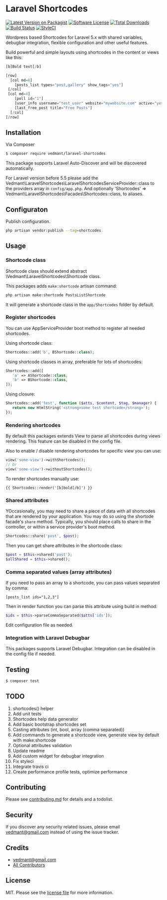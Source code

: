 # Laravel Shortcodes

[![Latest Version on Packagist][ico-version]][link-packagist]
[![Software License][ico-license]](license.md)
[![Total Downloads][ico-downloads]][link-downloads]
[![Build Status][ico-travis]][link-travis]
[![StyleCI](https://styleci.io/repos/182276041/shield)](https://styleci.io/repos/182276041)

Wordpress based Shortcodes for Laravel 5.x with shared variables, debugbar integration, 
flexible configuration and other useful features.

Build powerful and simple layouts using shortcodes in the content or views like this:

```php
[b]Bold text[/b]

[row]
  [col md=8]
    [posts_list types="post,gallery" show_tags="yes"]
 [/col]
 [col md=4]
    [poll id="1"]
    [user_info username="test_user" website="mywebsite.com" active="yes"]
    [last_free_post title="Free Posts"]
  [/col]
[/row]
``` 

## Installation

Via Composer

``` bash
$ composer require vedmant/laravel-shortcodes
```

This package supports Laravel Auto-Discover and will be discovered automatically.

For Laravel version before 5.5 please add the Vedmant\LaravelShortcodes\LaravelShortcodesServiceProvider::class to the providers array in `config/app.php`.
And optionally 'Shortcodes' => Vedmant\LaravelShortcodes\Facades\Shortcodes::class, to aliases.


## Configuraton 

Publish configuration.
```bash
php artisan vendor:publish --tag=shortcodes
```


## Usage


### Shortcode class

Shortcode class should extend abstract \Vedmant\LaravelShortcodes\Shortcode class.

This packages adds `make:shortcode` artisan command:
```bash
php artisan make:shortcode PostsListShortcode
```
It will generate a shortcode class in the `app/Shortcodes` folder by default.


### Register shortcodes

You can use AppServiceProvider boot method to register all needed shortcodes.

Using shortcode class:
```php
Shortcodes::add('b', BShortcode::class);
```

Using shortcode classes in array, preferable for lots of shortcodes:
```php
Shortcodes::add([
   'a' => AShortcode::class,
   'b' => BShortcode::class,
]);
```

Using closure:
```php
Shortcodes::add('test', function ($atts, $content, $tag, $manager) {
   return new HtmlString('<strong>some test shortcode</strong>');
});
```

### Rendering shortcodes

By default this packages extends View to parse all shortcodes during views rendering.
This feature can be disabled in the config file.

Also to enable / disable rendering shortcodes for specific view you can use:

```php
view('some-view')->withShortcodes();
// Or
view('some-view')->withoutShortcodes();
```

To render shortcodes manually use:
```blade
{{ Shortcodes::render('[b]bold[/b]') }}
```


### Shared attributes

YOccasionally, you may need to share a piece of data with all shortcodes that are rendered by your application. 
You may do so using the shortode facade's `share` method. 
Typically, you should place calls to share in the controller, or within a service provider's boot method.
```php
Shortcodes::share('post', $post);
```

Then you can get share attributes in the shortcode class:

```php
$post = $this->shared('post');
$allShared = $this->shared();
```


### Comma separated values (array attributes)

If you need to pass an array to a shortcode, you can pass values separated by comma:

```blade
[posts_list ids="1,2,3"]
```

Then in render function you can parse this attribute using build in method:
```php
$ids = $this->parseCommaSeparated($atts['ids']);
```


Edit configuration file as needed.


### Integration with Laravel Debugbar

This packages supports Laravel Debugbar. Integration can be disabled in the config file if needed.


## Testing

``` bash
$ composer test
```


## TODO

1. shortcodes() helper
1. Add unit tests
1. Shortcodes help data generator
1. Add basic bootstrap shortcodes set
1. Casting attributes (int, bool, array (comma separated))
1. Add commands to generate a shortcode view, generate view by default with make:shortcode
1. Optional attributes validation
1. Update readme
1. Add custom widget for debugbar integration
1. Fix styleci
1. Integrate travis ci
1. Create performance profile tests, optimize performance

## Contributing

Please see [contributing.md](contributing.md) for details and a todolist.

## Security

If you discover any security related issues, please email vedmant@gmail.com instead of using the issue tracker.

## Credits

- [vedmant@gmail.com][link-author]
- [All Contributors][link-contributors]

## License

MIT. Please see the [license file](license.md) for more information.

[ico-version]: https://img.shields.io/packagist/v/vedmant/laravel-shortcodes.svg?style=flat-square
[ico-license]: https://img.shields.io/badge/license-MIT-brightgreen.svg?style=flat-square
[ico-downloads]: https://img.shields.io/packagist/dt/vedmant/laravel-shortcodes.svg?style=flat-square
[ico-travis]: https://img.shields.io/travis/vedmant/laravel-shortcodes/master.svg?style=flat-square

[link-packagist]: https://packagist.org/packages/vedmant/laravel-shortcodes
[link-downloads]: https://packagist.org/packages/vedmant/laravel-shortcodes
[link-travis]: https://travis-ci.org/vedmant/laravels-hortcodes
[link-styleci]: https://github.styleci.io/repos/182276041
[link-author]: https://github.com/vedmant
[link-contributors]: ../../contributors

